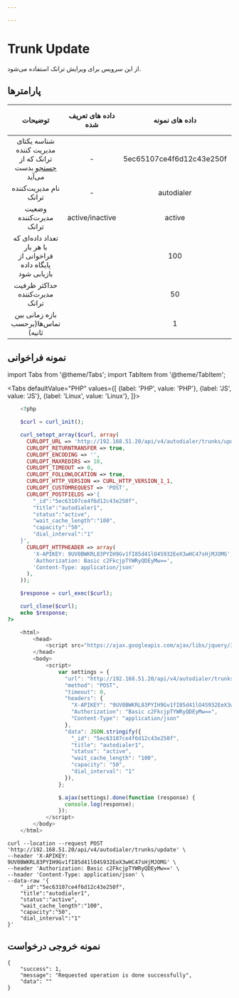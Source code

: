 ```yaml
---

---
```

# Trunk Update

از این سرویس برای ویرایش ترانک استفاده می‌شود.

## پارامتر‌ها
|                            توضیحات                            | داده های تعریف شده |      داده های نمونه      | پارامترهای ضروری[**]/منطقی[*] |     پارامترها     |
|:-------------------------------------------------------------:|:------------------:|:------------------------:|:----------------------:|:-----------------:|
|     شناسه یکتای مدیریت کننده ترانک که از [جستجو](/docs/api/v4/autodialer_api/trunk_manager/trunk_manager_search) بدست می‌آید     |          -         | 5ec65107ce4f6d12c43e250f |           **           |        _id        |
|                     نام مدیریت‌کننده ترانک                     |          -         |        autodialer        |            *           |       title       |
|                     وضعیت مدیرت‌کننده ترانک                    |   active/inactive  |          active          |            *           |       status      |
| تعداد داده‌ای که با هر بار فراخوانی از پایگاه داده بازیابی شود |                    |            100           |            *           | wait_cache_length |
|                 حداکثر ظرفیت مدیرت‌کننده ترانک                 |                    |            50            |            *           |      capacity     |
|               بازه زمانی بین تماس‌ها(برحسب ثانیه)              |                    |             1            |            *           |   dial_interval   |


## نمونه فراخوانی

import Tabs from '@theme/Tabs';
import TabItem from '@theme/TabItem';

<Tabs
    defaultValue="PHP"
    values={[
        {label: 'PHP', value: 'PHP'},
        {label: 'JS', value: 'JS'},
		{label: 'Linux', value: 'Linux'},
    ]}>
<TabItem value="PHP">

```php
	<?php

	$curl = curl_init();

	curl_setopt_array($curl, array(
	  CURLOPT_URL => 'http://192.168.51.20/api/v4/autodialer/trunks/update',
	  CURLOPT_RETURNTRANSFER => true,
	  CURLOPT_ENCODING => '',
	  CURLOPT_MAXREDIRS => 10,
	  CURLOPT_TIMEOUT => 0,
	  CURLOPT_FOLLOWLOCATION => true,
	  CURLOPT_HTTP_VERSION => CURL_HTTP_VERSION_1_1,
	  CURLOPT_CUSTOMREQUEST => 'POST',
	  CURLOPT_POSTFIELDS =>'{
		"_id":"5ec63107ce4f6d12c43e250f",
		"title":"autodialer1",
		"status":"active",
		"wait_cache_length":"100",
		"capacity":"50",
		"dial_interval":"1"
	}',
	  CURLOPT_HTTPHEADER => array(
		'X-APIKEY: 9UV0BWKRL83PYIH9Gv1fI85d41lO4S932EeX3wHC47sHjMJOMG',
		'Authorization: Basic c2FkcjpTYWRyQDEyMw==',
		'Content-Type: application/json'
	  ),
	));

	$response = curl_exec($curl);

	curl_close($curl);
	echo $response;
?>
```

</TabItem>
<TabItem value="JS">

```js
	<html>
		<head>
			<script src="https://ajax.googleapis.com/ajax/libs/jquery/3.5.1/jquery.min.js"></script>
		</head>
		<body>
			<script>
				var settings = {
				  "url": "http://192.168.51.20/api/v4/autodialer/trunks/update",
				  "method": "POST",
				  "timeout": 0,
				  "headers": {
					"X-APIKEY": "9UV0BWKRL83PYIH9Gv1fI85d41lO4S932EeX3wHC47sHjMJOMG",
					"Authorization": "Basic c2FkcjpTYWRyQDEyMw==",
					"Content-Type": "application/json"
				  },
				  "data": JSON.stringify({
					"_id": "5ec63107ce4f6d12c43e250f",
					"title": "autodialer1",
					"status": "active",
					"wait_cache_length": "100",
					"capacity": "50",
					"dial_interval": "1"
				  }),
				};

				$.ajax(settings).done(function (response) {
				  console.log(response);
				});
			</script>
		</body>
	</html>
```

</TabItem>
<TabItem value="Linux">

	curl --location --request POST 'http://192.168.51.20/api/v4/autodialer/trunks/update' \
	--header 'X-APIKEY: 9UV0BWKRL83PYIH9Gv1fI85d41lO4S932EeX3wHC47sHjMJOMG' \
	--header 'Authorization: Basic c2FkcjpTYWRyQDEyMw==' \
	--header 'Content-Type: application/json' \
	--data-raw '{
		"_id":"5ec63107ce4f6d12c43e250f",
		"title":"autodialer1",
		"status":"active",
		"wait_cache_length":"100",
		"capacity":"50",
		"dial_interval":"1"
	}'
	
</TabItem>
</Tabs>

## نمونه خروجی درخواست

```shell
{
    "success": 1,
    "message": "Requested operation is done successfully",
    "data": ""
}
```